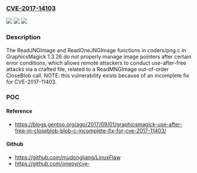 ### [CVE-2017-14103](https://cve.mitre.org/cgi-bin/cvename.cgi?name=CVE-2017-14103)
![](https://img.shields.io/static/v1?label=Product&message=n%2Fa&color=blue)
![](https://img.shields.io/static/v1?label=Version&message=n%2Fa&color=blue)
![](https://img.shields.io/static/v1?label=Vulnerability&message=n%2Fa&color=brighgreen)

### Description

The ReadJNGImage and ReadOneJNGImage functions in coders/png.c in GraphicsMagick 1.3.26 do not properly manage image pointers after certain error conditions, which allows remote attackers to conduct use-after-free attacks via a crafted file, related to a ReadMNGImage out-of-order CloseBlob call. NOTE: this vulnerability exists because of an incomplete fix for CVE-2017-11403.

### POC

#### Reference
- https://blogs.gentoo.org/ago/2017/09/01/graphicsmagick-use-after-free-in-closeblob-blob-c-incomplete-fix-for-cve-2017-11403/

#### Github
- https://github.com/mudongliang/LinuxFlaw
- https://github.com/oneoy/cve-


